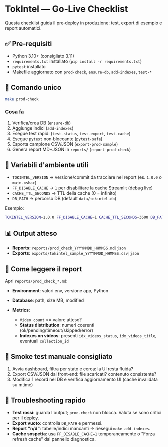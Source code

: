 # TokIntel — Go‑Live Checklist

Questa checklist guida il pre‑deploy in produzione: test, export di esempio e report automatici.

## ✅ Pre‑requisiti
- Python 3.10+ (consigliato 3.11)
- `requirements.txt` installato (`pip install -r requirements.txt`)
- `pytest` installato
- Makefile aggiornato con `prod-check`, `ensure-db`, `add-indexes`, `test-*`

## 🚀 Comando unico
```bash
make prod-check
```

### Cosa fa

1. Verifica/crea DB (`ensure-db`)
2. Aggiunge indici (`add-indexes`)
3. Esegue test rapidi (`test-status`, `test-export`, `test-cache`)
4. Esegue `pytest` non‑bloccante (`pytest-safe`)
5. Esporta campione CSV/JSON (`export-prod-sample`)
6. Genera report MD+JSON in `reports/` (`report-prod-check`)

## 🔧 Variabili d'ambiente utili

* `TOKINTEL_VERSION` → versione/commit da tracciare nel report (es. `1.0.0` o `main-<sha>`)
* `FF_DISABLE_CACHE` → `1` per disabilitare la cache Streamlit (debug live)
* `CACHE_TTL_SECONDS` → TTL della cache (0 = infinito)
* `DB_PATH` → percorso DB (default `data/tokintel.db`)

Esempio:

```bash
TOKINTEL_VERSION=1.0.0 FF_DISABLE_CACHE=1 CACHE_TTL_SECONDS=3600 DB_PATH=data/tokintel.db make prod-check
```

## 📊 Output atteso

* **Reports:** `reports/prod_check_YYYYMMDD_HHMMSS.md|json`
* **Exports:** `exports/tokintel_sample_YYYYMMDD_HHMMSS.csv|json`

## 🧐 Come leggere il report

Apri `reports/prod_check_*.md`:

* **Environment**: valori env, versione app, Python
* **Database**: path, size MB, modified
* **Metrics**:

  * `Video count` >= valore atteso?
  * **Status distribution**: numeri coerenti (ok/pending/timeout/skipped/error)
  * **Indexes on videos**: presenti `idx_videos_status`, `idx_videos_title`, eventuali `collection_id`

## 🧪 Smoke test manuale consigliato

1. Avvia dashboard, filtra per stato e cerca: la UI resta fluida?
2. Export CSV/JSON dal front‑end: file scaricati? contenuto consistente?
3. Modifica 1 record nel DB e verifica aggiornamento UI (cache invalidata su mtime)

## 🚨 Troubleshooting rapido

* **Test rossi**: guarda l'output; `prod-check` non blocca. Valuta se sono critici per il deploy.
* **Export vuoto**: controlla `DB_PATH` e permessi.
* **Report "n/d"**: tabelle/indici mancanti → riesegui `make add-indexes`.
* **Cache sospetta**: usa `FF_DISABLE_CACHE=1` temporaneamente o "Forza refresh cache" dal pannello diagnostica.

